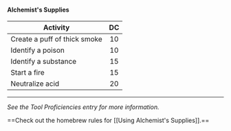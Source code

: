#### Alchemist's Supplies
| Activity                     |  DC |
|------------------------------|:---:|
| Create a puff of thick smoke |  10 |
| Identify a poison            |  10 |
| Identify a substance         |  15 |
| Start a fire                 |  15 |
| Neutralize acid              |  20 |

---
*See the Tool Proficiencies entry for more information.*

==Check out the homebrew rules for [[Using Alchemist's Supplies]].==